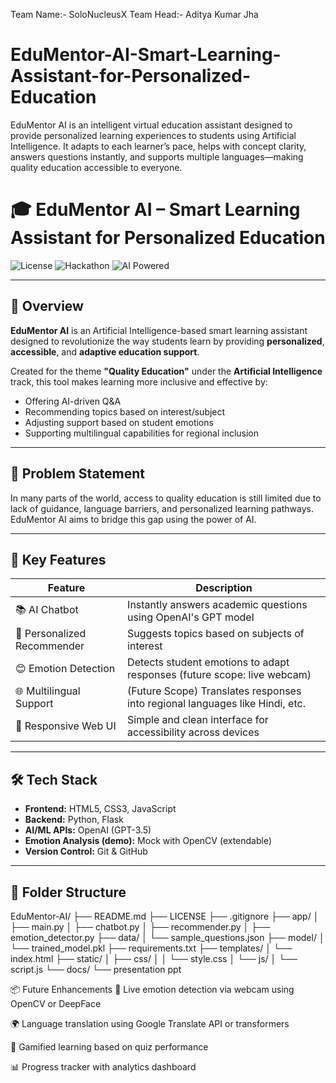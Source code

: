 Team Name:- SoloNucleusX
Team Head:- Aditya Kumar Jha
# EduMentor-AI-Smart-Learning-Assistant-for-Personalized-Education
EduMentor AI is an intelligent virtual education assistant designed to provide personalized learning experiences to students using Artificial Intelligence. It adapts to each learner’s pace, helps with concept clarity, answers questions instantly, and supports multiple languages—making quality education accessible to everyone.


# 🎓 EduMentor AI – Smart Learning Assistant for Personalized Education

![License](https://img.shields.io/badge/License-MIT-blue.svg)
![Hackathon](https://img.shields.io/badge/Hackathon-Winner%20Potential🔥-green)
![AI Powered](https://img.shields.io/badge/AI-Powered-brightgreen)

---

## 🚀 Overview

**EduMentor AI** is an Artificial Intelligence-based smart learning assistant designed to revolutionize the way students learn by providing **personalized**, **accessible**, and **adaptive education support**.

Created for the theme **"Quality Education"** under the **Artificial Intelligence** track, this tool makes learning more inclusive and effective by:
- Offering AI-driven Q&A
- Recommending topics based on interest/subject
- Adjusting support based on student emotions
- Supporting multilingual capabilities for regional inclusion

---

## 🎯 Problem Statement

In many parts of the world, access to quality education is still limited due to lack of guidance, language barriers, and personalized learning pathways. EduMentor AI aims to bridge this gap using the power of AI.

---

## 🧠 Key Features

| Feature                     | Description                                                                 |
|----------------------------|-----------------------------------------------------------------------------|
| 📚 AI Chatbot              | Instantly answers academic questions using OpenAI's GPT model               |
| 🧠 Personalized Recommender| Suggests topics based on subjects of interest                               |
| 😊 Emotion Detection       | Detects student emotions to adapt responses (future scope: live webcam)     |
| 🌐 Multilingual Support    | (Future Scope) Translates responses into regional languages like Hindi, etc.|
| 📱 Responsive Web UI       | Simple and clean interface for accessibility across devices                 |

---

## 🛠️ Tech Stack

- **Frontend:** HTML5, CSS3, JavaScript
- **Backend:** Python, Flask
- **AI/ML APIs:** OpenAI (GPT-3.5)
- **Emotion Analysis (demo):** Mock with OpenCV (extendable)
- **Version Control:** Git & GitHub

---

## 📁 Folder Structure
EduMentor-AI/ ├── README.md ├── LICENSE ├── .gitignore ├── app/ │ ├── main.py │ ├── chatbot.py │ ├── recommender.py │ ├── emotion_detector.py ├── data/ │ └── sample_questions.json ├── model/ │ └── trained_model.pkl ├── requirements.txt ├── templates/ │ └── index.html ├── static/ │ ├── css/ │ │ └── style.css │ └── js/ │ └── script.js └── docs/ └── presentation ppt


📦 Future Enhancements
🎥 Live emotion detection via webcam using OpenCV or DeepFace

🌍 Language translation using Google Translate API or transformers

🧩 Gamified learning based on quiz performance

📊 Progress tracker with analytics dashboard

